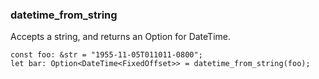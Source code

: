 ###  datetime_from_string
Accepts a string, and returns an Option for DateTime.
```
const foo: &str = "1955-11-05T011011-0800";
let bar: Option<DateTime<FixedOffset>> = datetime_from_string(foo);
```
